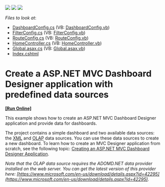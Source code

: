 <!-- default badges list -->
![](https://img.shields.io/endpoint?url=https://codecentral.devexpress.com/api/v1/VersionRange/128579287/21.2.1%2B)
[![](https://img.shields.io/badge/Open_in_DevExpress_Support_Center-FF7200?style=flat-square&logo=DevExpress&logoColor=white)](https://supportcenter.devexpress.com/ticket/details/T393595)
[![](https://img.shields.io/badge/📖_How_to_use_DevExpress_Examples-e9f6fc?style=flat-square)](https://docs.devexpress.com/GeneralInformation/403183)
<!-- default badges end -->
<!-- default file list -->
*Files to look at*:

* [DashboardConfig.cs](./CS/MVCxDashboard_PredefinedDataSources/App_Start/DashboardConfig.cs) (VB: [DashboardConfig.vb](./VB/MVCxDashboard_PredefinedDataSources/App_Start/DashboardConfig.vb))
* [FilterConfig.cs](./CS/MVCxDashboard_PredefinedDataSources/App_Start/FilterConfig.cs) (VB: [FilterConfig.vb](./VB/MVCxDashboard_PredefinedDataSources/App_Start/FilterConfig.vb))
* [RouteConfig.cs](./CS/MVCxDashboard_PredefinedDataSources/App_Start/RouteConfig.cs) (VB: [RouteConfig.vb](./VB/MVCxDashboard_PredefinedDataSources/App_Start/RouteConfig.vb))
* [HomeController.cs](./CS/MVCxDashboard_PredefinedDataSources/Controllers/HomeController.cs) (VB: [HomeController.vb](./VB/MVCxDashboard_PredefinedDataSources/Controllers/HomeController.vb))
* [Global.asax.cs](./CS/MVCxDashboard_PredefinedDataSources/Global.asax.cs) (VB: [Global.asax.vb](./VB/MVCxDashboard_PredefinedDataSources/Global.asax.vb))
* [Index.cshtml](./CS/MVCxDashboard_PredefinedDataSources/Views/Home/Index.cshtml)
<!-- default file list end -->
# Create a ASP.NET MVC Dashboard Designer application with predefined data sources
<!-- run online -->
**[[Run Online]](https://codecentral.devexpress.com/128579287/)**
<!-- run online end -->


This example shows how to create an ASP.NET MVC Dashboard Designer application and provide data for dashboards.

The project contains a simple dashboard and two available data sources: the [XML](https://documentation.devexpress.com/#Dashboard/CustomDocument113927) and [OLAP](https://documentation.devexpress.com/#Dashboard/CustomDocument114427) data sources. You can use these data sources to create a new dashboard. To learn how to create an MVC Designer application from scratch, see the following topic: [Creating an ASP.NET MVC Dashboard Designer Application](https://documentation.devexpress.com/#Dashboard/CustomDocument116313).

*Note that the OLAP data source requires the ADOMD.NET data provider installed on the web server. You can get the latest version of this provider here: [https://www.microsoft.com/en-us/download/details.aspx?id=42295](https://www.microsoft.com/en-us/download/details.aspx?id=42295).*

<br/>


